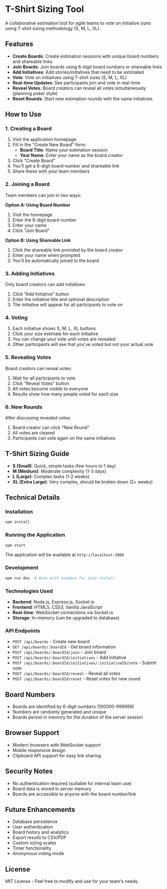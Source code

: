 # T-Shirt Sizing Tool

A collaborative estimation tool for agile teams to vote on initiative sizes using T-shirt sizing methodology (S, M, L, XL).

## Features

- **Create Boards**: Create estimation sessions with unique board numbers and shareable links
- **Join Boards**: Join boards using 6-digit board numbers or shareable links
- **Add Initiatives**: Add stories/initiatives that need to be estimated
- **Vote**: Vote on initiatives using T-shirt sizes (S, M, L, XL)
- **Real-time Updates**: See participants join and vote in real-time
- **Reveal Votes**: Board creators can reveal all votes simultaneously (planning poker style)
- **Reset Rounds**: Start new estimation rounds with the same initiatives

## How to Use

### 1. Creating a Board

1. Visit the application homepage
2. Fill in the "Create New Board" form:
   - **Board Title**: Name your estimation session
   - **Your Name**: Enter your name as the board creator
3. Click "Create Board"
4. You'll get a 6-digit board number and shareable link
5. Share these with your team members

### 2. Joining a Board

Team members can join in two ways:

**Option A: Using Board Number**
1. Visit the homepage
2. Enter the 6-digit board number
3. Enter your name
4. Click "Join Board"

**Option B: Using Shareable Link**
1. Click the shareable link provided by the board creator
2. Enter your name when prompted
3. You'll be automatically joined to the board

### 3. Adding Initiatives

Only board creators can add initiatives:
1. Click "Add Initiative" button
2. Enter the initiative title and optional description
3. The initiative will appear for all participants to vote on

### 4. Voting

1. Each initiative shows S, M, L, XL buttons
2. Click your size estimate for each initiative
3. You can change your vote until votes are revealed
4. Other participants will see that you've voted but not your actual vote

### 5. Revealing Votes

Board creators can reveal votes:
1. Wait for all participants to vote
2. Click "Reveal Votes" button
3. All votes become visible to everyone
4. Results show how many people voted for each size

### 6. New Rounds

After discussing revealed votes:
1. Board creator can click "New Round"
2. All votes are cleared
3. Participants can vote again on the same initiatives

## T-Shirt Sizing Guide

- **S (Small)**: Quick, simple tasks (few hours to 1 day)
- **M (Medium)**: Moderate complexity (1-3 days)
- **L (Large)**: Complex tasks (1-2 weeks)
- **XL (Extra Large)**: Very complex, should be broken down (2+ weeks)

## Technical Details

### Installation

```bash
npm install
```

### Running the Application

```bash
npm start
```

The application will be available at `http://localhost:3000`

### Development

```bash
npm run dev  # Runs with nodemon for auto-restart
```

### Technologies Used

- **Backend**: Node.js, Express.js, Socket.io
- **Frontend**: HTML5, CSS3, Vanilla JavaScript
- **Real-time**: WebSocket connections via Socket.io
- **Storage**: In-memory (can be upgraded to database)

### API Endpoints

- `POST /api/boards` - Create new board
- `GET /api/boards/:boardId` - Get board information
- `POST /api/boards/:boardId/join` - Join board
- `POST /api/boards/:boardId/initiatives` - Add initiative
- `POST /api/boards/:boardId/initiatives/:initiativeId/vote` - Submit vote
- `POST /api/boards/:boardId/reveal` - Reveal all votes
- `POST /api/boards/:boardId/reset` - Reset votes for new round

## Board Numbers

- Boards are identified by 6-digit numbers (100000-999999)
- Numbers are randomly generated and unique
- Boards persist in memory for the duration of the server session

## Browser Support

- Modern browsers with WebSocket support
- Mobile responsive design
- Clipboard API support for easy link sharing

## Security Notes

- No authentication required (suitable for internal team use)
- Board data is stored in server memory
- Boards are accessible to anyone with the board number/link

## Future Enhancements

- Database persistence
- User authentication
- Board history and analytics
- Export results to CSV/PDF
- Custom sizing scales
- Timer functionality
- Anonymous voting mode

## License

MIT License - Feel free to modify and use for your team's needs.
